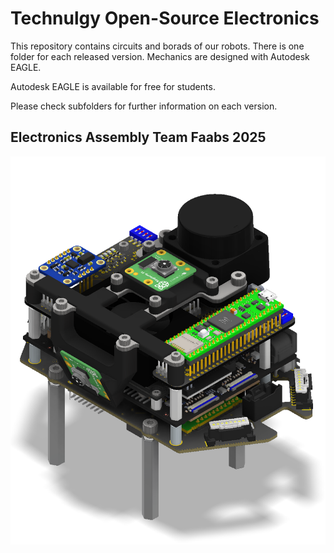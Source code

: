 # Technulgy Open-Source Electronics

This repository contains circuits and borads of our robots. There is one folder for each released version.
Mechanics are designed with Autodesk EAGLE.

Autodesk EAGLE is available for free for students.

Please check subfolders for further information on each version.

## Electronics Assembly Team Faabs 2025

![Some PCB](Team_Faabs/v2025/IMAGES/OBG-Electronics.png)

